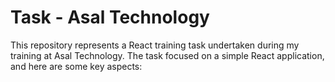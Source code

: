 # Task - Asal Technology
This repository represents a React training task undertaken during my training at Asal Technology. The task focused on a simple React application, and here are some key aspects:
